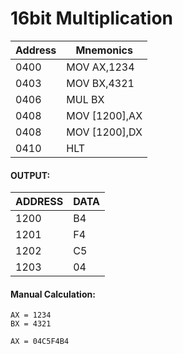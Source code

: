 # 16bit Multiplication

| Address | Mnemonics |
|---------|-----------|
| 0400 | MOV AX,1234|
| 0403 | MOV BX,4321|
| 0406|MUL BX|
|0408|MOV [1200],AX|
|0408|MOV [1200],DX|
0410 |HLT


#### OUTPUT:
| ADDRESS|DATA|
|---------|-----------|
1200 | B4
1201|F4
1202|C5
1203|04

#### Manual Calculation:

```
AX = 1234
BX = 4321

AX = 04C5F4B4
```